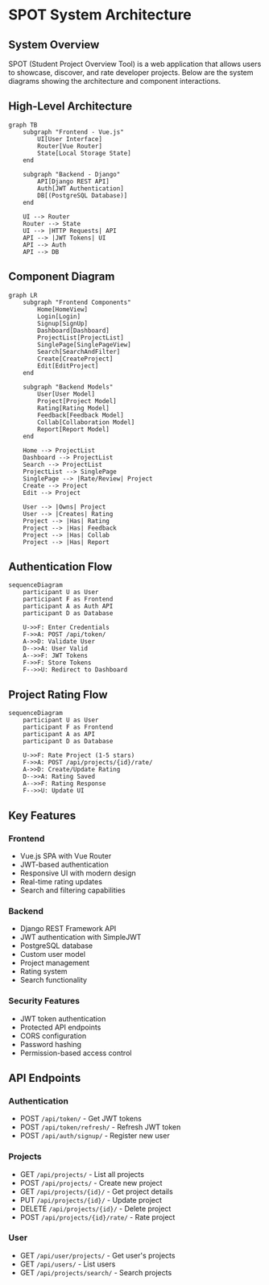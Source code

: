 # SPOT System Architecture

## System Overview
SPOT (Student Project Overview Tool) is a web application that allows users to showcase, discover, and rate developer projects. Below are the system diagrams showing the architecture and component interactions.

## High-Level Architecture
```mermaid
graph TB
    subgraph "Frontend - Vue.js"
        UI[User Interface]
        Router[Vue Router]
        State[Local Storage State]
    end

    subgraph "Backend - Django"
        API[Django REST API]
        Auth[JWT Authentication]
        DB[(PostgreSQL Database)]
    end

    UI --> Router
    Router --> State
    UI --> |HTTP Requests| API
    API --> |JWT Tokens| UI
    API --> Auth
    API --> DB
```

## Component Diagram
```mermaid
graph LR
    subgraph "Frontend Components"
        Home[HomeView]
        Login[Login]
        Signup[SignUp]
        Dashboard[Dashboard]
        ProjectList[ProjectList]
        SinglePage[SinglePageView]
        Search[SearchAndFilter]
        Create[CreateProject]
        Edit[EditProject]
    end

    subgraph "Backend Models"
        User[User Model]
        Project[Project Model]
        Rating[Rating Model]
        Feedback[Feedback Model]
        Collab[Collaboration Model]
        Report[Report Model]
    end

    Home --> ProjectList
    Dashboard --> ProjectList
    Search --> ProjectList
    ProjectList --> SinglePage
    SinglePage --> |Rate/Review| Project
    Create --> Project
    Edit --> Project
    
    User --> |Owns| Project
    User --> |Creates| Rating
    Project --> |Has| Rating
    Project --> |Has| Feedback
    Project --> |Has| Collab
    Project --> |Has| Report
```

## Authentication Flow
```mermaid
sequenceDiagram
    participant U as User
    participant F as Frontend
    participant A as Auth API
    participant D as Database

    U->>F: Enter Credentials
    F->>A: POST /api/token/
    A->>D: Validate User
    D-->>A: User Valid
    A-->>F: JWT Tokens
    F->>F: Store Tokens
    F-->>U: Redirect to Dashboard
```

## Project Rating Flow
```mermaid
sequenceDiagram
    participant U as User
    participant F as Frontend
    participant A as API
    participant D as Database

    U->>F: Rate Project (1-5 stars)
    F->>A: POST /api/projects/{id}/rate/
    A->>D: Create/Update Rating
    D-->>A: Rating Saved
    A-->>F: Rating Response
    F-->>U: Update UI
```

## Key Features

### Frontend
- Vue.js SPA with Vue Router
- JWT-based authentication
- Responsive UI with modern design
- Real-time rating updates
- Search and filtering capabilities

### Backend
- Django REST Framework API
- JWT authentication with SimpleJWT
- PostgreSQL database
- Custom user model
- Project management
- Rating system
- Search functionality

### Security Features
- JWT token authentication
- Protected API endpoints
- CORS configuration
- Password hashing
- Permission-based access control

## API Endpoints

### Authentication
- POST `/api/token/` - Get JWT tokens
- POST `/api/token/refresh/` - Refresh JWT token
- POST `/api/auth/signup/` - Register new user

### Projects
- GET `/api/projects/` - List all projects
- POST `/api/projects/` - Create new project
- GET `/api/projects/{id}/` - Get project details
- PUT `/api/projects/{id}/` - Update project
- DELETE `/api/projects/{id}/` - Delete project
- POST `/api/projects/{id}/rate/` - Rate project

### User
- GET `/api/user/projects/` - Get user's projects
- GET `/api/users/` - List users
- GET `/api/projects/search/` - Search projects 